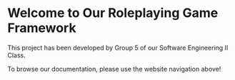 # Welcome to Our Roleplaying Game Framework
This project has been developed by Group 5 of our Software Engineering II Class.

To browse our documentation, please use the website navigation above!

